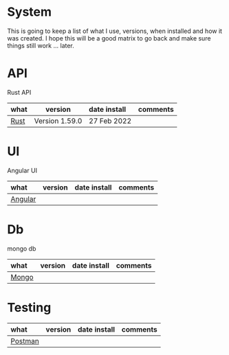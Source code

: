 # System
This is going to keep a list of what I use, versions, when installed and how it was created.
I hope this will be a good matrix to go back and make sure things still work ... later.


# API
Rust API

what | version | date install | comments
:-- | :--: | :-- | :--
[Rust](https://www.rust-lang.org/) | Version 1.59.0 | 27 Feb 2022 |



# UI
Angular UI

what | version | date install | comments
:-- | :--: | :-- | :--
[Angular](https://angular.io/) | | |

# Db
mongo db

what | version | date install | comments
:-- | :--: | :-- | :--
[Mongo](https://www.mongodb.com/) | | |

# Testing

what | version | date install | comments
:-- | :--: | :-- | :--
[Postman]() | | |
